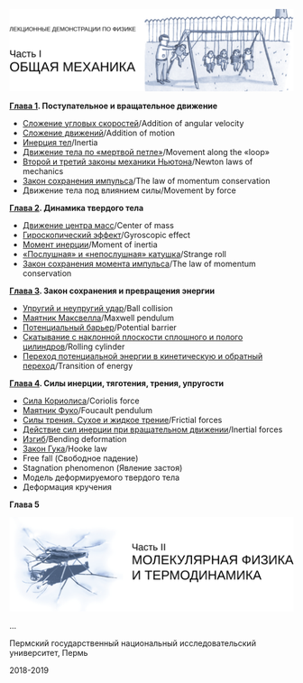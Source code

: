 <p align="right">
  <img src="part1.png">
</p>

**[Глава 1](https://github.com/IvanSboev/demo.online.PSU/tree/master/Chapter-1). Поступательное и вращательное движение**

* [Сложение угловых скоростей](https://github.com/IvanSboev/demo.online.PSU/tree/master/Chapter-1/Addition%20of%20angular%20velocity)/Addition of angular velocity
* [Сложение движений](https://github.com/IvanSboev/demo.online.PSU/tree/master/Chapter-1/Addition%20of%20motion)/Addition of motion
* [Инерция тел](https://github.com/IvanSboev/demo.online.PSU/tree/master/Chapter-1/Inertia)/Inertia 
* [Движение тела по «мертвой петле»](https://github.com/IvanSboev/demo.online.PSU/tree/master/Chapter-1/Movement%20along%20the%20loop)/Movement along the «loop» 
* [Второй и третий законы механики Ньютона](https://github.com/IvanSboev/demo.online.PSU/tree/master/Chapter-1/Newton%20laws%20of%20mechanics)/Newton laws of mechanics
* [Закон сохранения импульса](https://github.com/IvanSboev/demo.online.PSU/tree/master/Chapter-1/The%20law%20of%20momentum%20conservation)/The law of momentum conservation
* Движение тела под влиянием силы/Movement by force

**[Глава 2](https://github.com/IvanSboev/demo.online.PSU/tree/master/Chapter-2). Динамика твердого тела**

* [Движение центра масс](https://github.com/IvanSboev/demo.online.PSU/tree/master/Chapter-2/Center%20of%20mass)/Center of mass
* [Гироскопический эффект](https://github.com/IvanSboev/demo.online.PSU/tree/master/Chapter-2/Gyroscopic%20effect)/Gyroscopic effect
* [Момент инерции](https://github.com/IvanSboev/demo.online.PSU/tree/master/Chapter-2/Moment%20of%20inertia)/Moment of inertia
* [«Послушная» и  «непослушная» катушка](https://github.com/IvanSboev/demo.online.PSU/tree/master/Chapter-2/Strange%20roll)/Strange roll
* [Закон сохранения момента импульса](https://github.com/IvanSboev/demo.online.PSU/tree/master/Chapter-2/The%20law%20of%20momentum%20conservation)/The law of momentum conservation

**[Глава 3](https://github.com/IvanSboev/demo.online.PSU/tree/master/Chapter-3). Закон сохранения и превращения энергии**

* [Упругий и неупругий удар](https://github.com/IvanSboev/demo.online.PSU/tree/master/Chapter-3/Ball%20collision)/Ball collision
* [Маятник Максвелла](https://github.com/IvanSboev/demo.online.PSU/tree/master/Chapter-3/Maxwell%20pendulum)/Maxwell pendulum
* [Потенциальный барьер](https://github.com/IvanSboev/demo.online.PSU/tree/master/Chapter-3/Potential%20barrier)/Potential barrier
* [Скатывание с наклонной плоскости сплошного и полого цилиндров](https://github.com/IvanSboev/demo.online.PSU/tree/master/Chapter-3/Rolling%20cylinder)/Rolling cylinder
* [Переход потенциальной энергии в кинетическую и обратный переход](https://github.com/IvanSboev/demo.online.PSU/tree/master/Chapter-3/Transition%20of%20energy)/Transition of energy

**[Глава 4](https://github.com/IvanSboev/demo.online.PSU/tree/master/Chapter-4). Силы инерции, тяготения, трения, упругости**

* [Сила Кориолиса](https://github.com/IvanSboev/demo.online.PSU/tree/master/Chapter-4/Coriolis%20force)/Coriolis force
* [Маятник Фуко](https://github.com/IvanSboev/demo.online.PSU/tree/master/Chapter-4/Foucault%20pendulum)/Foucault pendulum
* [Силы трения. Сухое и жидкое трение](https://github.com/IvanSboev/demo.online.PSU/tree/master/Chapter-4/Frictial%20forces)/Frictial forces
* [Действие сил инерции при вращательном движении](https://github.com/IvanSboev/demo.online.PSU/tree/master/Chapter-4/Inertial%20forces)/Inertial forces
* [Изгиб](https://github.com/IvanSboev/demo.online.PSU/tree/master/Chapter-5/Bending%20deformation)/Bending deformation
* [Закон Гука](https://github.com/IvanSboev/demo.online.PSU/tree/master/Chapter-5)/Hooke law
* Free fall (Свободное падение)
* Stagnation phenomenon (Явление застоя)
* Модель деформируемого твердого тела
* Деформация кручения

**Глава 5**

<p align="right">
  <img src="part2.png">
</p>

...

Пермский государственный национальный исследовательский университет, Пермь

2018-2019

